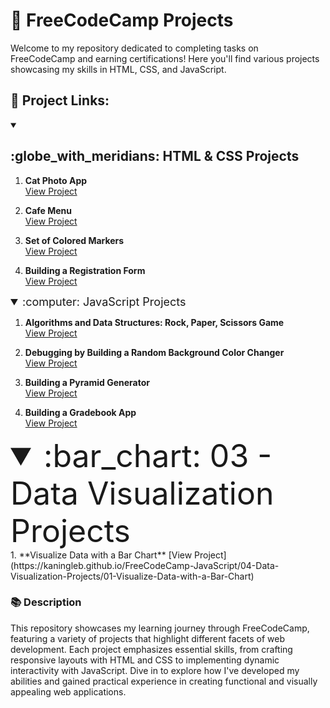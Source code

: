 # :tada: FreeCodeCamp Projects

Welcome to my repository dedicated to completing tasks on FreeCodeCamp and earning certifications! Here you'll find various projects showcasing my skills in HTML, CSS, and JavaScript.

## :link: Project Links:
<!-- HTML & CSS -->
<details open>
<summary>
   <h2>:globe_with_meridians: HTML & CSS Projects</h2>
</summary>
   
1. **Cat Photo App**  
   [View Project](https://kaningleb.github.io/FreeCodeCamp-Certification/01-Responsive-Web-Design/Part-1/01-Cat-Photo-App)

2. **Cafe Menu**  
   [View Project](https://kaningleb.github.io/FreeCodeCamp-HTML-CSS/02-Cafe-Menu/)

3. **Set of Colored Markers**  
   [View Project](https://kaningleb.github.io/FreeCodeCamp-HTML-CSS/03-Set-of-Colored-Markers)

4. **Building a Registration Form**  
   [View Project](https://link-to-registration-form)

</details>

<!-- JavaScript -->
<details open>
<summary style="font-size: 18px; font-width:700">:computer: JavaScript Projects</summary>

1. **Algorithms and Data Structures: Rock, Paper, Scissors Game**  
   [View Project](https://kaningleb.github.io/FreeCodeCamp-JavaScript/Algorithms-and-Data-Structures-RPS)

2. **Debugging by Building a Random Background Color Changer**  
   [View Project](https://kaningleb.github.io/FreeCodeCamp-JavaScript/Debugging-by-Building-a-Random-Background-Color-Changer)

3. **Building a Pyramid Generator**  
   [View Project](https://link-to-pyramid-generator)

4. **Building a Gradebook App**  
   [View Project](https://link-to-gradebook-app)
   
</details>

<!-- Data Visualization -->
<details open>
<summary style="font-size: 50px; font-width:700">:bar_chart: 03 - Data Visualization Projects</summary>
1. **Visualize Data with a Bar Chart**  
   [View Project](https://kaningleb.github.io/FreeCodeCamp-JavaScript/04-Data-Visualization-Projects/01-Visualize-Data-with-a-Bar-Chart)

</details>

<!-- Description -->
### :books: Description
This repository showcases my learning journey through FreeCodeCamp, featuring a variety of projects that highlight different facets of web development. Each project emphasizes essential skills, from crafting responsive layouts with HTML and CSS to implementing dynamic interactivity with JavaScript. Dive in to explore how I've developed my abilities and gained practical experience in creating functional and visually appealing web applications.
